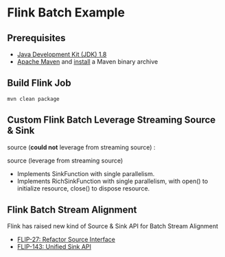 # Flink Batch Example

## Prerequisites

* [Java Development Kit (JDK) 1.8](https://www.oracle.com/java/technologies/javase/javase8u211-later-archive-downloads.html)
* [Apache Maven](http://maven.apache.org/download.cgi) and [install](http://maven.apache.org/install.html) a Maven binary archive

## Build Flink Job

```
mvn clean package
```

## Custom Flink Batch Leverage Streaming Source & Sink

source (**could not** leverage from streaming source) :

source (leverage from streaming source)

* Implements SinkFunction with single parallelism.
* Implements RichSinkFunction with single parallelism, with open() to initialize resource, close() to dispose resource.

## Flink Batch Stream Alignment

Flink has raised new kind of Source & Sink API for Batch Stream Alignment

* [FLIP-27: Refactor Source Interface](https://cwiki.apache.org/confluence/display/FLINK/FLIP-27%3A+Refactor+Source+Interface)
* [FLIP-143: Unified Sink API](https://cwiki.apache.org/confluence/display/FLINK/FLIP-143%3A+Unified+Sink+API)
